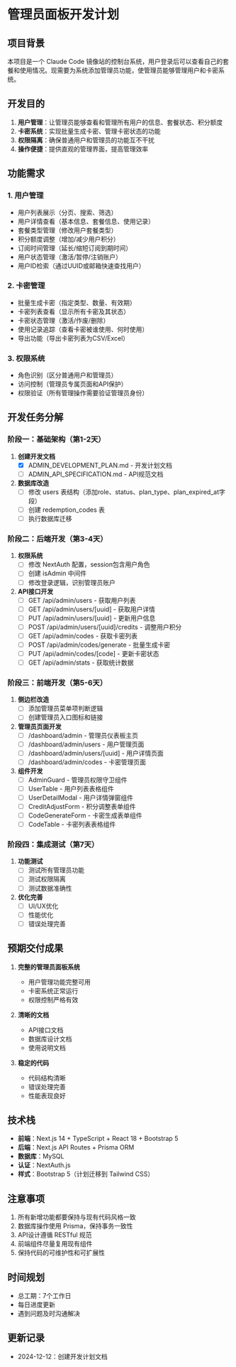 # 管理员面板开发计划

## 项目背景

本项目是一个 Claude Code 镜像站的控制台系统，用户登录后可以查看自己的套餐和使用情况。现需要为系统添加管理员功能，使管理员能够管理用户和卡密系统。

## 开发目的

1. **用户管理**：让管理员能够查看和管理所有用户的信息、套餐状态、积分额度
2. **卡密系统**：实现批量生成卡密、管理卡密状态的功能
3. **权限隔离**：确保普通用户和管理员的功能互不干扰
4. **操作便捷**：提供直观的管理界面，提高管理效率

## 功能需求

### 1. 用户管理
- 用户列表展示（分页、搜索、筛选）
- 用户详情查看（基本信息、套餐信息、使用记录）
- 套餐类型管理（修改用户套餐类型）
- 积分额度调整（增加/减少用户积分）
- 订阅时间管理（延长/缩短订阅到期时间）
- 用户状态管理（激活/暂停/注销账户）
- 用户ID检索（通过UUID或邮箱快速查找用户）

### 2. 卡密管理
- 批量生成卡密（指定类型、数量、有效期）
- 卡密列表查看（显示所有卡密及其状态）
- 卡密状态管理（激活/作废/删除）
- 使用记录追踪（查看卡密被谁使用、何时使用）
- 导出功能（导出卡密列表为CSV/Excel）

### 3. 权限系统
- 角色识别（区分普通用户和管理员）
- 访问控制（管理员专属页面和API保护）
- 权限验证（所有管理操作需要验证管理员身份）

## 开发任务分解

### 阶段一：基础架构（第1-2天）
1. **创建开发文档**
   - [x] ADMIN_DEVELOPMENT_PLAN.md - 开发计划文档
   - [ ] ADMIN_API_SPECIFICATION.md - API规范文档

2. **数据库改造**
   - [ ] 修改 users 表结构（添加role、status、plan_type、plan_expired_at字段）
   - [ ] 创建 redemption_codes 表
   - [ ] 执行数据库迁移

### 阶段二：后端开发（第3-4天）
1. **权限系统**
   - [ ] 修改 NextAuth 配置，session包含用户角色
   - [ ] 创建 isAdmin 中间件
   - [ ] 修改登录逻辑，识别管理员账户

2. **API接口开发**
   - [ ] GET /api/admin/users - 获取用户列表
   - [ ] GET /api/admin/users/[uuid] - 获取用户详情
   - [ ] PUT /api/admin/users/[uuid] - 更新用户信息
   - [ ] POST /api/admin/users/[uuid]/credits - 调整用户积分
   - [ ] GET /api/admin/codes - 获取卡密列表
   - [ ] POST /api/admin/codes/generate - 批量生成卡密
   - [ ] PUT /api/admin/codes/[code] - 更新卡密状态
   - [ ] GET /api/admin/stats - 获取统计数据

### 阶段三：前端开发（第5-6天）
1. **侧边栏改造**
   - [ ] 添加管理员菜单项判断逻辑
   - [ ] 创建管理员入口图标和链接

2. **管理员页面开发**
   - [ ] /dashboard/admin - 管理员仪表板主页
   - [ ] /dashboard/admin/users - 用户管理页面
   - [ ] /dashboard/admin/users/[uuid] - 用户详情页面
   - [ ] /dashboard/admin/codes - 卡密管理页面

3. **组件开发**
   - [ ] AdminGuard - 管理员权限守卫组件
   - [ ] UserTable - 用户列表表格组件
   - [ ] UserDetailModal - 用户详情弹窗组件
   - [ ] CreditAdjustForm - 积分调整表单组件
   - [ ] CodeGenerateForm - 卡密生成表单组件
   - [ ] CodeTable - 卡密列表表格组件

### 阶段四：集成测试（第7天）
1. **功能测试**
   - [ ] 测试所有管理员功能
   - [ ] 测试权限隔离
   - [ ] 测试数据准确性

2. **优化完善**
   - [ ] UI/UX优化
   - [ ] 性能优化
   - [ ] 错误处理完善

## 预期交付成果

1. **完整的管理员面板系统**
   - 用户管理功能完整可用
   - 卡密系统正常运行
   - 权限控制严格有效

2. **清晰的文档**
   - API接口文档
   - 数据库设计文档
   - 使用说明文档

3. **稳定的代码**
   - 代码结构清晰
   - 错误处理完善
   - 性能表现良好

## 技术栈

- **前端**：Next.js 14 + TypeScript + React 18 + Bootstrap 5
- **后端**：Next.js API Routes + Prisma ORM
- **数据库**：MySQL
- **认证**：NextAuth.js
- **样式**：Bootstrap 5（计划迁移到 Tailwind CSS）

## 注意事项

1. 所有新增功能都要保持与现有代码风格一致
2. 数据库操作使用 Prisma，保持事务一致性
3. API设计遵循 RESTful 规范
4. 前端组件尽量复用现有组件
5. 保持代码的可维护性和可扩展性

## 时间规划

- 总工期：7个工作日
- 每日进度更新
- 遇到问题及时沟通解决

## 更新记录

- 2024-12-12：创建开发计划文档